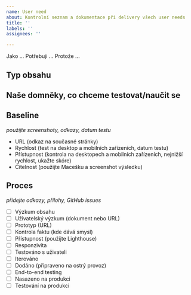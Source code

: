 ```yaml
---
name: User need
about: Kontrolní seznam a dokumentace při delivery všech user needs
title: ''
labels: ''
assignees: ''

---
```


Jako ...
Potřebuji ...
Protože ...

## **Typ obsahu**

## **Naše domněky, co chceme testovat/naučit se**

## **Baseline**
*použijte screenshoty, odkazy, datum testu*

- URL (odkaz na současné stránky)
- Rychlost (test na desktop a mobilních zařízeních, datum testu)
- Přístupnost (kontrola na desktopech a mobilních zařízeních, nejnižší rychlost, ukažte skóre)
- Čitelnost (použijte Macešku a screenshot výsledku)

## **Proces**
*přidejte odkazy, přílohy, GitHub issues*

- [ ] Výzkum obsahu
- [ ] Uživatelský výzkum (dokument nebo URL)
- [ ] Prototyp (URL)
- [ ] Kontrola faktu (kde dává smysl)
- [ ] Přístupnost (použijte Lighthouse)
- [ ] Responzivita
- [ ] Testováno s uživateli
- [ ] Iterováno
- [ ] Dodáno (připraveno na ostrý provoz)
- [ ] End-to-end testing
- [ ] Nasazeno na produkci
- [ ] Testování na produkci
